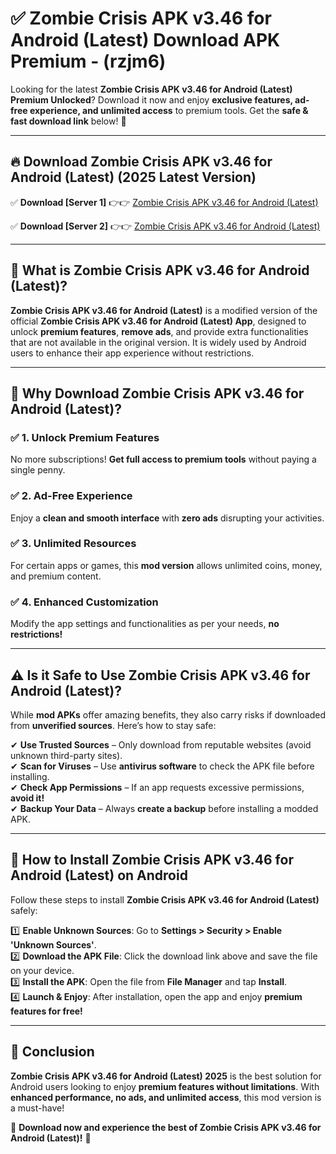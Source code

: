 
# ✅ Zombie Crisis APK v3.46 for Android (Latest) Download APK Premium -  (rzjm6) 

Looking for the latest **Zombie Crisis APK v3.46 for Android (Latest) Premium Unlocked**? Download it now and enjoy **exclusive features, ad-free experience, and unlimited access** to premium tools. Get the **safe & fast download link** below! 🚀

---

## 🔥 Download Zombie Crisis APK v3.46 for Android (Latest) (2025 Latest Version)

✅ **Download [Server 1]** 👉👉 [Zombie Crisis APK v3.46 for Android (Latest) ](https://apkcomod.com?title=Zombie_Crisis_APK_v3.46_for_Android_(Latest))  

✅ **Download [Server 2]** 👉👉 [Zombie Crisis APK v3.46 for Android (Latest) ](https://apkcomod.com?title=Zombie_Crisis_APK_v3.46_for_Android_(Latest))  


---

## 📌 What is Zombie Crisis APK v3.46 for Android (Latest)?

**Zombie Crisis APK v3.46 for Android (Latest)** is a modified version of the official **Zombie Crisis APK v3.46 for Android (Latest) App**, designed to unlock **premium features**, **remove ads**, and provide extra functionalities that are not available in the original version. It is widely used by Android users to enhance their app experience without restrictions.

---

## 🌟 Why Download Zombie Crisis APK v3.46 for Android (Latest)?

### ✅ 1. Unlock Premium Features
No more subscriptions! **Get full access to premium tools** without paying a single penny.

### ✅ 2. Ad-Free Experience
Enjoy a **clean and smooth interface** with **zero ads** disrupting your activities.

### ✅ 3. Unlimited Resources
For certain apps or games, this **mod version** allows unlimited coins, money, and premium content.

### ✅ 4. Enhanced Customization
Modify the app settings and functionalities as per your needs, **no restrictions!**

---

## ⚠️ Is it Safe to Use Zombie Crisis APK v3.46 for Android (Latest)?

While **mod APKs** offer amazing benefits, they also carry risks if downloaded from **unverified sources**. Here’s how to stay safe:

✔ **Use Trusted Sources** – Only download from reputable websites (avoid unknown third-party sites).  
✔ **Scan for Viruses** – Use **antivirus software** to check the APK file before installing.  
✔ **Check App Permissions** – If an app requests excessive permissions, **avoid it!**  
✔ **Backup Your Data** – Always **create a backup** before installing a modded APK.

---

## 📲 How to Install Zombie Crisis APK v3.46 for Android (Latest) on Android

Follow these steps to install **Zombie Crisis APK v3.46 for Android (Latest)** safely:

1️⃣ **Enable Unknown Sources**: Go to **Settings > Security > Enable 'Unknown Sources'**.  
2️⃣ **Download the APK File**: Click the download link above and save the file on your device.  
3️⃣ **Install the APK**: Open the file from **File Manager** and tap **Install**.  
4️⃣ **Launch & Enjoy**: After installation, open the app and enjoy **premium features for free!**

---

## 🚀 Conclusion

**Zombie Crisis APK v3.46 for Android (Latest) 2025** is the best solution for Android users looking to enjoy **premium features without limitations**. With **enhanced performance, no ads, and unlimited access**, this mod version is a must-have!

🔻 **Download now and experience the best of Zombie Crisis APK v3.46 for Android (Latest)!** 🔻

